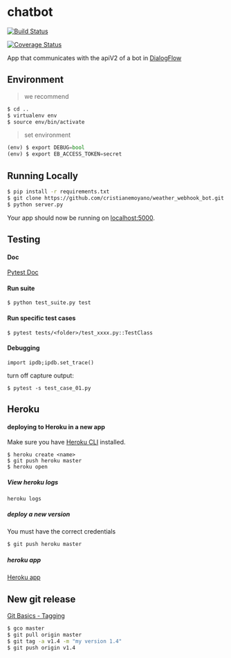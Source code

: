 # chatbot
[![Build Status](https://travis-ci.org/cristianemoyano/weather_webhook_bot.svg?branch=master)](https://travis-ci.org/cristianemoyano/weather_webhook_bot)

[![Coverage Status](https://coveralls.io/repos/github/cristianemoyano/weather_webhook_bot/badge.svg)](https://coveralls.io/github/cristianemoyano/weather_webhook_bot)

App that communicates with the apiV2 of a bot in [DialogFlow](https://dialogflow.com/)


## Environment

> we recommend
```sh
$ cd ..
$ virtualenv env
$ source env/bin/activate
```

> set environment
```python
(env) $ export DEBUG=bool
(env) $ export EB_ACCESS_TOKEN=secret
```

## Running Locally

```sh
$ pip install -r requirements.txt
$ git clone https://github.com/cristianemoyano/weather_webhook_bot.git # or clone your own fork
$ python server.py
```

Your app should now be running on [localhost:5000](http://localhost:5000/).

## Testing

#### Doc
[Pytest Doc](https://docs.pytest.org/en/latest/)

#### Run suite
```
$ python test_suite.py test
```

#### Run specific test cases
```
$ pytest tests/<folder>/test_xxxx.py::TestClass
```

#### Debugging
```
import ipdb;ipdb.set_trace()
```
turn off capture output:
```
$ pytest -s test_case_01.py
```

## Heroku

#### deploying to Heroku in a new app

Make sure you have [Heroku CLI](https://cli.heroku.com/) installed.

```
$ heroku create <name>
$ git push heroku master
$ heroku open
```

##### View heroku logs
`heroku logs`

##### deploy a new version
You must have the correct credentials
```sh
$ git push heroku master
```

##### heroku app
[Heroku app](https://weather-webhook-bot-app.herokuapp.com/)


## New git release
[Git Basics - Tagging](https://git-scm.com/book/en/v2/Git-Basics-Tagging)
```sh
$ gco master
$ git pull origin master
$ git tag -a v1.4 -m "my version 1.4"
$ git push origin v1.4
```
